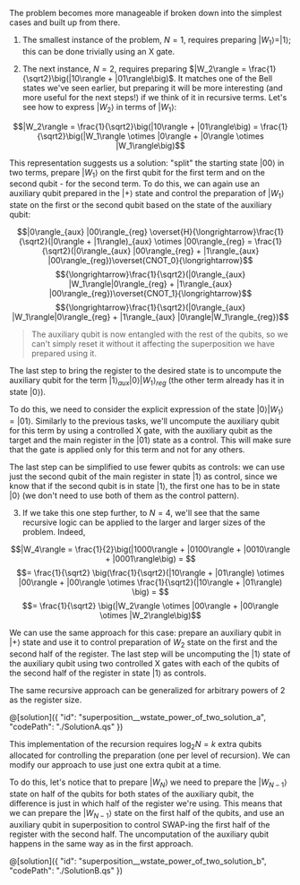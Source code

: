 The problem becomes more manageable if broken down into the simplest cases and built up from there.

1. The smallest instance of the problem, $N = 1$, requires preparing $|W_1\rangle = |1\rangle$; this can be done trivially using an X gate.

2. The next instance, $N = 2$, requires preparing $|W_2\rangle = \frac{1}{\sqrt2}\big(|10\rangle + |01\rangle\big)$. It matches one of the Bell states we've seen earlier, but preparing it will be more interesting (and more useful for the next steps!) if we think of it in recursive terms. Let's see how to express $|W_2\rangle$ in terms of $|W_1\rangle$:

$$|W_2\rangle = \frac{1}{\sqrt2}\big(|10\rangle + |01\rangle\big) = \frac{1}{\sqrt2}\big(|W_1\rangle \otimes |0\rangle + |0\rangle \otimes |W_1\rangle\big)$$

This representation suggests us a solution: "split" the starting state $|00\rangle$ in two terms, prepare $|W_1\rangle$ on the first qubit for the first term and on the second qubit - for the second term.
To do this, we can again use an auxiliary qubit prepared in the $|+\rangle$ state and control the preparation of $|W_1\rangle$ state on the first or the second qubit based on the state of the auxiliary qubit:

$$|0\rangle_{aux} |00\rangle_{reg} \overset{H}{\longrightarrow}\frac{1}{\sqrt2}(|0\rangle + |1\rangle)_{aux} \otimes |00\rangle_{reg} = \frac{1}{\sqrt2}(|0\rangle_{aux} |00\rangle_{reg} + |1\rangle_{aux} |00\rangle_{reg})\overset{CNOT_0}{\longrightarrow}$$
$${\longrightarrow}\frac{1}{\sqrt2}(|0\rangle_{aux} |W_1\rangle|0\rangle_{reg} + |1\rangle_{aux} |00\rangle_{reg})\overset{CNOT_1}{\longrightarrow}$$
$${\longrightarrow}\frac{1}{\sqrt2}(|0\rangle_{aux} |W_1\rangle|0\rangle_{reg} + |1\rangle_{aux} |0\rangle|W_1\rangle_{reg})$$

> The auxiliary qubit is now entangled with the rest of the qubits, so we can't simply reset it without it affecting the superposition we have prepared using it.

The last step to bring the register to the desired state is to uncompute the auxiliary qubit for the term $|1\rangle_{aux} |0\rangle|W_1\rangle_{reg}$ (the other term already has it in state $|0\rangle$).

To do this, we need to consider the explicit expression of the state $|0\rangle|W_1\rangle = |01\rangle$. Similarly to the previous tasks, we'll uncompute the auxiliary qubit for this term by using a controlled X gate, with the auxiliary qubit as the target and the main register in the $|01\rangle$ state as a control. This will make sure that the gate is applied only for this term and not for any others.

The last step can be simplified to use fewer qubits as controls: we can use just the second qubit of the main register in state $|1\rangle$ as control, since we know that if the second qubit is in state $|1\rangle$, the first one has to be in state $|0\rangle$ (we don't need to use both of them as the control pattern).

3. If we take this one step further, to $N = 4$, we'll see that the same recursive logic can be applied to the larger and larger sizes of the problem. Indeed,

$$|W_4\rangle = \frac{1}{2}\big(|1000\rangle + |0100\rangle + |0010\rangle + |0001\rangle\big) = $$
$$= \frac{1}{\sqrt2} \big(\frac{1}{\sqrt2}(|10\rangle + |01\rangle) \otimes |00\rangle + |00\rangle \otimes \frac{1}{\sqrt2}(|10\rangle + |01\rangle) \big) = $$
$$= \frac{1}{\sqrt2} \big(|W_2\rangle \otimes |00\rangle + |00\rangle \otimes |W_2\rangle\big)$$

We can use the same approach for this case: prepare an auxiliary qubit in $|+\rangle$ state and use it to control preparation of $W_2$ state on the first and the second half of the register. The last step will be uncomputing the $|1\rangle$ state of the auxiliary qubit using two controlled X gates with each of the qubits of the second half of the register in state $|1\rangle$ as controls.

The same recursive approach can be generalized for arbitrary powers of 2 as the register size.

@[solution]({
    "id": "superposition__wstate_power_of_two_solution_a",
    "codePath": "./SolutionA.qs"
})

This implementation of the recursion requires $\log_2 N = k$ extra qubits allocated for controlling the preparation (one per level of recursion). We can modify our approach to use just one extra qubit at a time.

To do this, let's notice that to prepare $|W_{N}\rangle$ we need to prepare the $|W_{N-1}\rangle$ state on half of the qubits for both states of the auxiliary qubit, the difference is just in which half of the register we're using. This means that we can prepare the $|W_{N-1}\rangle$ state on the first half of the qubits, and use an auxiliary qubit in superposition to control SWAP-ing the first half of the register with the second half. The uncomputation of the auxiliary qubit happens in the same way as in the first approach.

@[solution]({
    "id": "superposition__wstate_power_of_two_solution_b",
    "codePath": "./SolutionB.qs"
})
